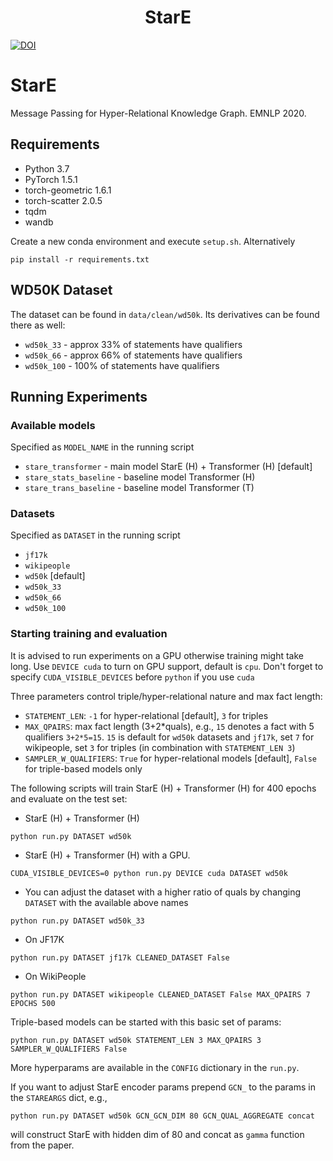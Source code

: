
<h1 align="center">
  StarE
</h1>


<p align="center">
 
<a href="https://doi.org/10.5281/zenodo.4036498"><img src="https://zenodo.org/badge/DOI/10.5281/zenodo.4036498.svg" alt="DOI"></a>
</p>


# StarE
Message Passing for Hyper-Relational Knowledge Graph. EMNLP 2020.

## Requirements
* Python 3.7
* PyTorch 1.5.1
* torch-geometric 1.6.1
* torch-scatter 2.0.5
* tqdm
* wandb

Create a new conda environment and execute `setup.sh`.
Alternatively
```
pip install -r requirements.txt
```

## WD50K Dataset
The dataset can be found in `data/clean/wd50k`.
Its derivatives can be found there as well:
* `wd50k_33` - approx 33% of statements have qualifiers
* `wd50k_66` - approx 66% of statements have qualifiers
* `wd50k_100` - 100% of statements have qualifiers

## Running Experiments

### Available models
Specified as `MODEL_NAME` in the running script
* `stare_transformer` - main model StarE (H) + Transformer (H) [default]
* `stare_stats_baseline` - baseline model Transformer (H)
* `stare_trans_baseline` - baseline model Transformer (T)

### Datasets
Specified as `DATASET` in the running script
* `jf17k`
* `wikipeople`
* `wd50k` [default]
* `wd50k_33` 
* `wd50k_66`
* `wd50k_100`

### Starting training and evaluation
It is advised to run experiments on a GPU otherwise training might take long.
Use `DEVICE cuda` to turn on GPU support, default is `cpu`.
Don't forget to specify `CUDA_VISIBLE_DEVICES` before `python` if you use `cuda`

Three parameters control triple/hyper-relational nature and max fact length:
* `STATEMENT_LEN`: `-1` for hyper-relational [default], `3` for triples
* `MAX_QPAIRS`: max fact length (3+2*quals), e.g., `15` denotes a fact with 5 qualifiers `3+2*5=15`.
`15` is default for `wd50k` datasets and `jf17k`, set `7` for wikipeople, set `3` for triples (in combination with `STATEMENT_LEN 3`) 
* `SAMPLER_W_QUALIFIERS`: `True` for hyper-relational models [default], `False` for triple-based models only 

The following scripts will train StarE (H) + Transformer (H) for 400 epochs and evaluate on the test set:

* StarE (H) + Transformer (H)
```
python run.py DATASET wd50k
```  
* StarE (H) + Transformer (H) with a GPU.
```
CUDA_VISIBLE_DEVICES=0 python run.py DEVICE cuda DATASET wd50k
``` 
*  You can adjust the dataset with a higher ratio of quals by changing `DATASET` with the available above names
```
python run.py DATASET wd50k_33
```
* On JF17K
```
python run.py DATASET jf17k CLEANED_DATASET False
```
* On WikiPeople
```
python run.py DATASET wikipeople CLEANED_DATASET False MAX_QPAIRS 7 EPOCHS 500
```

Triple-based models can be started with this basic set of params:
```
python run.py DATASET wd50k STATEMENT_LEN 3 MAX_QPAIRS 3 SAMPLER_W_QUALIFIERS False
```

More hyperparams are available in the `CONFIG` dictionary in the `run.py`.

If you want to adjust StarE encoder params prepend `GCN_` to the params in the `STAREARGS` dict, e.g., 
```
python run.py DATASET wd50k GCN_GCN_DIM 80 GCN_QUAL_AGGREGATE concat
```
will construct StarE with hidden dim of 80 and concat as `gamma` function from the paper.
